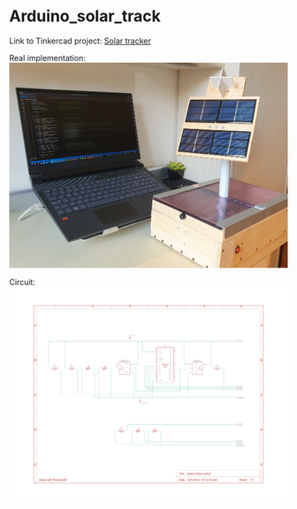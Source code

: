 # Arduino_solar_track
Link to Tinkercad project: [Solar tracker](https://www.tinkercad.com/things/gveaNrLVcNt-grand-robo-juttuli)

Real implementation:
![alt text](https://github.com/grebano/Arduino_solar_track/blob/main/Photos/Real_implementation.jpg?raw=true)

Circuit:
![alt text](https://github.com/grebano/Arduino_solar_track/blob/main/Circuit/Solar_track_circuit.jpg?raw=true)
